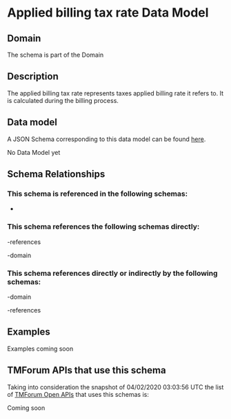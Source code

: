 # Applied billing tax rate Data Model

## Domain

The  schema is part of the  Domain

## Description

The applied billing tax rate represents taxes applied billing rate it refers to. It is calculated during the billing process.

## Data model

A JSON Schema corresponding to this data model can be found
[here](https://github.com/tmforum-rand/schemas/blob/candidates/Customer/AppliedBillingTaxRate.schema.json).

No Data Model yet

## Schema Relationships

### This schema is referenced in the following schemas:

-

### This schema references the following schemas directly:

-references

-domain

### This schema references directly or indirectly by the following schemas:

-domain

-references



## Examples

Examples coming soon

## TMForum APIs that use this schema

Taking into consideration the snapshot of 04/02/2020 03:03:56 UTC the list of [TMForum Open APIs](https://www.tmforum.org/open-apis/) that uses this schemas is:

Coming soon
